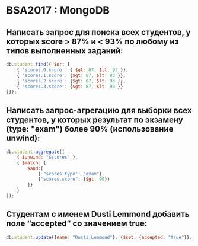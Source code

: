 # BSA2017 : MongoDB

## Написать запрос для поиска всех студентов, у которых score > 87% и < 93% по любому из типов выполненных заданий:

```javascript
db.student.find({ $or: [
    { 'scores.0.score': { $gt: 87, $lt: 93 }}, 
    { 'scores.1.score': {$gt: 87, $lt: 93 }}, 
    { 'scores.2.score': {$gt: 87, $lt: 93 }}, 
    { 'scores.3.score': {$gt: 87, $lt: 93 }}
]});
```

## Написать запрос-агрегацию для выборки всех студентов, у которых результат по экзамену (type: "exam") более 90% (использование unwind):

```javascript
db.student.aggregate([
    { $unwind: "$scores" },
    { $match: {
        $and:[
            { "scores.type": "exam"},
            {"scores.score": {$gt: 90}}
        ]}
    }
]);
```



## Студентам с именем Dusti Lemmond добавить поле “accepted” со значением true:

```javascript
db.student.update({name: "Dusti Lemmond"}, {$set: {accepted: "true"}}, {multi: true});
```